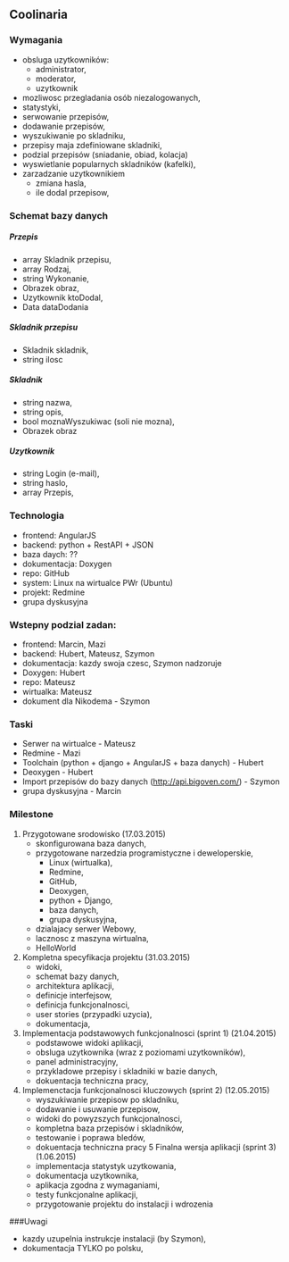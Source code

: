 ## Coolinaria

### Wymagania
- obsluga uzytkowników:
   - administrator,
   - moderator,
   - uzytkownik
- mozliwosc przegladania osób niezalogowanych,
- statystyki,
- serwowanie przepisów,
- dodawanie przepisów,
- wyszukiwanie po skladniku,
- przepisy maja zdefiniowane skladniki,
- podzial przepisów (sniadanie, obiad, kolacja)
- wyswietlanie popularnych skladników (kafelki),
- zarzadzanie uzytkownikiem
    - zmiana hasla,
    - ile dodal przepisow,

### Schemat bazy danych

##### Przepis
- array Skladnik przepisu,
- array Rodzaj,
- string Wykonanie,
- Obrazek obraz,
- Uzytkownik ktoDodal,
- Data dataDodania

##### Skladnik przepisu
- Skladnik skladnik,
- string ilosc

##### Skladnik
- string nazwa,
- string opis,
- bool moznaWyszukiwac (soli nie mozna),
- Obrazek obraz

##### Uzytkownik
- string Login (e-mail),
- string haslo,
- array Przepis,

### Technologia
- frontend: AngularJS
- backend: python + RestAPI + JSON
- baza daych: ??
- dokumentacja: Doxygen
- repo: GitHub
- system: Linux na wirtualce PWr (Ubuntu)
- projekt: Redmine
- grupa dyskusyjna

### Wstepny podzial zadan:
- frontend: Marcin, Mazi
- backend: Hubert, Mateusz, Szymon
- dokumentacja: kazdy swoja czesc, Szymon nadzoruje
- Doxygen: Hubert
- repo: Mateusz
- wirtualka: Mateusz
- dokument dla Nikodema - Szymon

### Taski
- Serwer na wirtualce - Mateusz
- Redmine - Mazi
- Toolchain (python + django + AngularJS + baza danych) - Hubert
- Deoxygen - Hubert
- Import przepisów do bazy danych (http://api.bigoven.com/) - Szymon
- grupa dyskusyjna - Marcin

### Milestone
1. Przygotowane srodowisko (17.03.2015)
    - skonfigurowana baza danych,
    - przygotowane narzedzia programistyczne i deweloperskie,
      - Linux (wirtualka),
      - Redmine,
      - GitHub,
      - Deoxygen,
      - python + Django,
      - baza danych,
      - grupa dyskusyjna,
    - dzialajacy serwer Webowy,
    - lacznosc z maszyna wirtualna,
    - HelloWorld
2. Kompletna specyfikacja projektu (31.03.2015)
   - widoki,
   - schemat bazy danych,
   - architektura aplikacji,
   - definicje interfejsow,
   - definicja funkcjonalnosci,
   - user stories (przypadki uzycia),
   - dokumentacja,
3. Implementacja podstawowych funkcjonalnosci (sprint 1) (21.04.2015)
    - podstawowe widoki aplikacji,
    - obsluga uzytkownika (wraz z poziomami uzytkowników),
    - panel administracyjny,
    - przykladowe przepisy i skladniki w bazie danych,
    - dokuentacja techniczna pracy,
4. Implemenctacja funkcjonalnosci kluczowych (sprint 2) (12.05.2015)
    - wyszukiwanie przepisow po skladniku,
    - dodawanie i usuwanie przepisow,
    - widoki do powyzszych funkcjonalnosci,
    - kompletna baza przepisów i skladników,
    - testowanie i poprawa bledów,
    - dokuentacja techniczna pracy
5 Finalna wersja aplikacji (sprint 3) (1.06.2015)
    - implementacja statystyk uzytkowania,
    - dokumentacja uzytkownika,
    - aplikacja zgodna z wymaganiami,
    - testy funkcjonalne aplikacji,
    - przygotowanie projektu do instalacji i wdrozenia

###Uwagi
- kazdy uzupelnia instrukcje instalacji (by Szymon),
- dokumentacja TYLKO po polsku,
